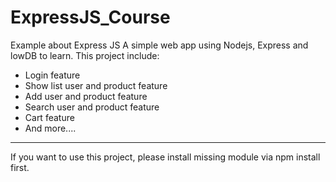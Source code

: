 # ExpressJS_Course
Example about Express JS
A simple web app using Nodejs, Express and lowDB to learn.
This project include:
- Login feature
- Show list user and product feature
- Add user and product feature
- Search user and product feature
- Cart feature
- And more....
----------------
If you want to use this project, please install missing module via npm install first.
